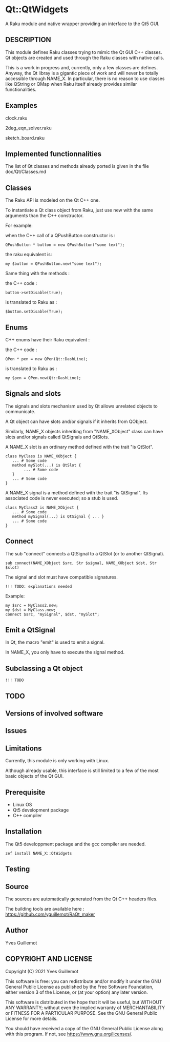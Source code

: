 Qt::QtWidgets
=============

A Raku module and native wrapper providing an interface to the Qt5 GUI.

## DESCRIPTION

This module defines Raku classes trying to mimic the Qt GUI C++ classes.
Qt objects are created and used through the Raku classes with native calls.

This is a work in progress and, currently, only a few classes are defines.
Anyway, the Qt libray is a gigantic piece of work and will never be totally accessible through NAME_X.
In particular, there is no reason to use classes like QString or QMap when Raku itself already provides similar functionalities.

## Examples

clock.raku

2deg_eqn_solver.raku

sketch_board.raku


## Implemented functionnalities

The list of Qt classes and methods already ported is given in the
file doc/Qt/Classes.md

## Classes

The Raku API is modeled on the Qt C++ one.

To instantiate a Qt class object from Raku, just use new with the same arguments
than the C++ constructor.

For example:

when the C++ call of a QPushButton constructor is :

`QPushButton * button = new QPushButton("some text");`

the raku equivalent is:

`my $button = QPushButton.new("some text");`

Same thing with the methods :

the C++ code :

`button->setDisable(true);`

is translated to Raku as :

`$button.setDisable(True);`

## Enums 

C++ enums have their Raku equivalent :

the C++ code :

`QPen * pen = new QPen(Qt::DashLine);`

is translated to Raku as :

`my $pen = QPen.new(Qt::DashLine);`


## Signals and slots

The signals and slots mechanism used by Qt allows unrelated objects to communicate.

A Qt object can have slots and/or signals if it inherits from QObject.

Similarly, NAME_X objects inheriting from "NAME_XObject" class can have slots and/or signals called QtSignals and QtSlots.

A NAME_X slot is an ordinary method defined with the trait "is QtSlot".

```
class MyClass is NAME_XObject {
   ... # Some code
   method mySlot(...) is QtSlot {
        ... # Some code
   }
   ... # Some code
}
```

A NAME_X signal is a method defined with the trait "is QtSignal".
Its associated code is never executed; so a stub is used.

```
class MyClass2 is NAME_XObject {
   ... # Some code
   method mySignal(...) is QtSignal { ... }
   ... # Some code
}
```

## Connect

The sub "connect" connects a QtSignal to a QtSlot (or to another QtSignal).

`sub connect(NAME_XObject $src, Str $signal, NAME_XObject $dst, Str $slot)`

The signal and slot must have compatible signatures.

    !!! TODO: explanations needed
    

Example:

```
my $src = MyClass2.new;
my $dst = MyClass.new;
connect $src, "mySignal", $dst, "mySlot";
```

## Emit a QtSignal

In Qt, the macro "emit" is used to emit a signal.

In NAME_X, you only have to execute the signal method. 

## Subclassing a Qt object

    !!! TODO

## TODO

## Versions of involved software


## Issues

## Limitations

Currently, this module is only working with Linux.

Although already usable, this interface is still limited to a few of the
most basic objects of the Qt GUI.

## Prerequisite

 * Linux OS
 * Qt5 development package
 * C++ compiler

## Installation

The Qt5 developpment package and the gcc compiler are needed.

`zef install NAME_X::QtWidgets`

## Testing

## Source

The sources are automatically generated from the Qt C++ headers files.

The building tools are available here : <https://github.com/yguillemot/RaQt_maker>


## Author

Yves Guillemot


## COPYRIGHT AND LICENSE

Copyright (C) 2021 Yves Guillemot

This software is free: you can redistribute and/or modify it under
the GNU General Public License as published by the Free Software
Foundation, either version 3 of the License, or (at your option) any
later version.

This software is distributed in the hope that it will be useful,
but WITHOUT ANY WARRANTY; without even the implied warranty of
MERCHANTABILITY or FITNESS FOR A PARTICULAR PURPOSE.  See the
GNU General Public License for more details.

You should have received a copy of the GNU General Public License
along with this program.  If not, see <https://www.gnu.org/licenses/>.
